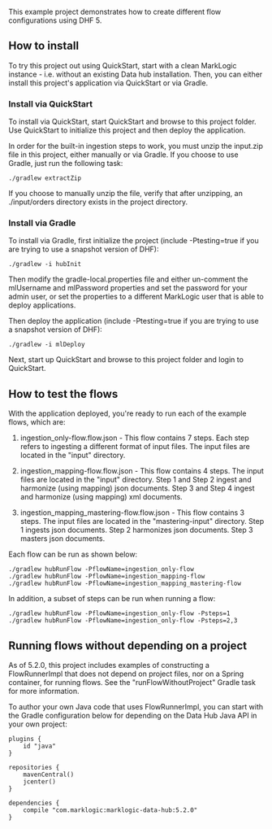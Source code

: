 This example project demonstrates how to create different flow configurations using DHF 5.

## How to install

To try this project out using QuickStart, start with a clean MarkLogic instance - i.e. without an existing Data hub installation.
Then, you can either install this project's application via QuickStart or via Gradle.

### Install via QuickStart

To install via QuickStart, start QuickStart and browse to this project folder. Use QuickStart to initialize
this project and then deploy the application.

In order for the built-in ingestion steps to work, you must unzip the input.zip file in this project, either manually or via Gradle. 
If you choose to use Gradle, just run the following task:

    ./gradlew extractZip

If you choose to manually unzip the file, verify that after unzipping, an ./input/orders directory exists in the project directory.


### Install via Gradle

To install via Gradle, first initialize the project (include -Ptesting=true if you are trying to use a snapshot version of DHF):

    ./gradlew -i hubInit
    
Then modify the gradle-local.properties file and either un-comment the mlUsername and mlPassword properties and set the
password for your admin user, or set the properties to a different MarkLogic user that is able to deploy applications. 

Then deploy the application (include -Ptesting=true if you are trying to use a snapshot version of DHF):

    ./gradlew -i mlDeploy

Next, start up QuickStart and browse to this project folder and login to QuickStart. 

## How to test the flows
    
With the application deployed, you're ready to run each of the example flows, which are:

1) ingestion_only-flow.flow.json - This flow contains 7 steps. Each step refers to ingesting a different format of input files. The input files are located in the "input" directory.

2) ingestion_mapping-flow.flow.json - This flow contains 4 steps. The input files are located in the "input" directory.
  Step 1 and Step 2 ingest and harmonize (using mapping) json documents.
  Step 3 and Step 4 ingest and harmonize (using mapping) xml documents.

3) ingestion_mapping_mastering-flow.flow.json - This flow contains 3 steps. The input files are located in the "mastering-input" directory.
  Step 1 ingests json documents.
  Step 2 harmonizes json documents.
  Step 3 masters json documents.

Each flow can be run as shown below:

    ./gradlew hubRunFlow -PflowName=ingestion_only-flow
    ./gradlew hubRunFlow -PflowName=ingestion_mapping-flow
    ./gradlew hubRunFlow -PflowName=ingestion_mapping_mastering-flow

In addition, a subset of steps can be run when running a flow:

    ./gradlew hubRunFlow -PflowName=ingestion_only-flow -Psteps=1
    ./gradlew hubRunFlow -PflowName=ingestion_only-flow -Psteps=2,3

## Running flows without depending on a project

As of 5.2.0, this project includes examples of constructing a FlowRunnerImpl that does not depend on project files, nor
on a Spring container, for running flows. See the "runFlowWithoutProject" Gradle task for more information.

To author your own Java code that uses FlowRunnerImpl, you can start with the Gradle configuration below for depending 
on the Data Hub Java API in your own project:

```
plugins {
    id "java"
}

repositories {
    mavenCentral()
    jcenter()
}

dependencies {
    compile "com.marklogic:marklogic-data-hub:5.2.0"
}
```
